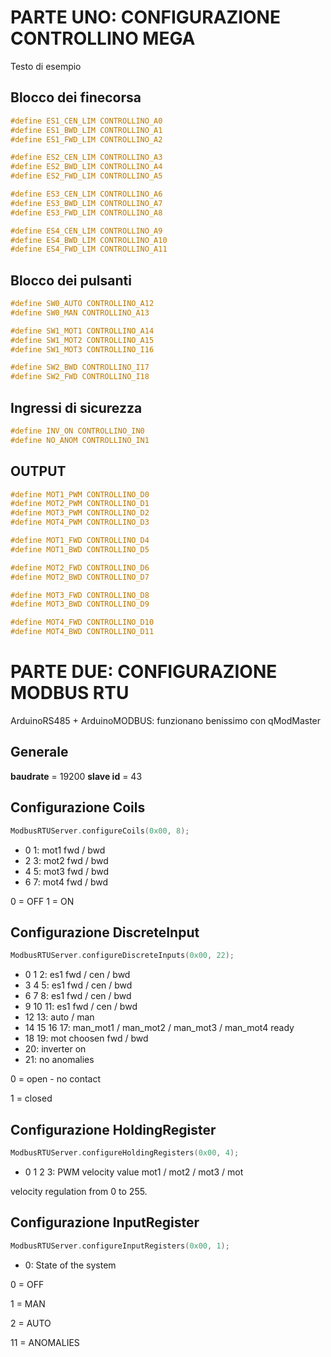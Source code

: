 # PARTE UNO: CONFIGURAZIONE CONTROLLINO MEGA

Testo di esempio

## Blocco dei finecorsa

```c
#define ES1_CEN_LIM CONTROLLINO_A0
#define ES1_BWD_LIM CONTROLLINO_A1
#define ES1_FWD_LIM CONTROLLINO_A2

#define ES2_CEN_LIM CONTROLLINO_A3
#define ES2_BWD_LIM CONTROLLINO_A4
#define ES2_FWD_LIM CONTROLLINO_A5

#define ES3_CEN_LIM CONTROLLINO_A6
#define ES3_BWD_LIM CONTROLLINO_A7
#define ES3_FWD_LIM CONTROLLINO_A8

#define ES4_CEN_LIM CONTROLLINO_A9
#define ES4_BWD_LIM CONTROLLINO_A10
#define ES4_FWD_LIM CONTROLLINO_A11
```


## Blocco dei pulsanti
```c
#define SW0_AUTO CONTROLLINO_A12
#define SW0_MAN CONTROLLINO_A13

#define SW1_MOT1 CONTROLLINO_A14
#define SW1_MOT2 CONTROLLINO_A15
#define SW1_MOT3 CONTROLLINO_I16

#define SW2_BWD CONTROLLINO_I17
#define SW2_FWD CONTROLLINO_I18
```

## Ingressi di sicurezza
```c
#define INV_ON CONTROLLINO_IN0
#define NO_ANOM CONTROLLINO_IN1
```

## OUTPUT
```c
#define MOT1_PWM CONTROLLINO_D0
#define MOT2_PWM CONTROLLINO_D1
#define MOT3_PWM CONTROLLINO_D2
#define MOT4_PWM CONTROLLINO_D3

#define MOT1_FWD CONTROLLINO_D4
#define MOT1_BWD CONTROLLINO_D5

#define MOT2_FWD CONTROLLINO_D6
#define MOT2_BWD CONTROLLINO_D7

#define MOT3_FWD CONTROLLINO_D8
#define MOT3_BWD CONTROLLINO_D9

#define MOT4_FWD CONTROLLINO_D10
#define MOT4_BWD CONTROLLINO_D11
```


# PARTE DUE: CONFIGURAZIONE MODBUS RTU

ArduinoRS485 + ArduinoMODBUS: funzionano benissimo con qModMaster

## Generale
**baudrate** = 19200
**slave id** = 43

## Configurazione Coils
```c
ModbusRTUServer.configureCoils(0x00, 8);
```
- 0 1: mot1 fwd / bwd
- 2 3: mot2 fwd / bwd
- 4 5: mot3 fwd / bwd
- 6 7: mot4 fwd / bwd

0 = OFF
1 = ON

## Configurazione DiscreteInput
```c
ModbusRTUServer.configureDiscreteInputs(0x00, 22);
```
- 0 1 2: es1 fwd / cen / bwd
- 3 4 5: es1 fwd / cen / bwd
- 6 7 8: es1 fwd / cen / bwd
- 9 10 11: es1 fwd / cen / bwd
- 12 13: auto / man
- 14 15 16 17: man_mot1 / man_mot2 / man_mot3 / man_mot4 ready
- 18 19: mot choosen fwd / bwd
- 20: inverter on
- 21: no anomalies

0 = open - no contact

1 = closed


## Configurazione HoldingRegister
```c
ModbusRTUServer.configureHoldingRegisters(0x00, 4);
```
- 0 1 2 3: PWM velocity value mot1 / mot2 / mot3 / mot

velocity regulation from 0 to 255.

## Configurazione InputRegister
```c
ModbusRTUServer.configureInputRegisters(0x00, 1);
```
- 0: State of the system

0 = OFF

1 = MAN

2 = AUTO

11 = ANOMALIES




